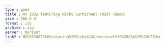 ```yaml
---
type : game
title : MX 2002 featuring Ricky Carmichael (USA) (Demo)
size : 306.6 M
format : iso
archive : zip
server : myrient
link2 : MX%202002%20featuring%20Ricky%20Carmichael%20%28USA%29%20%28Demo%29
---
```

